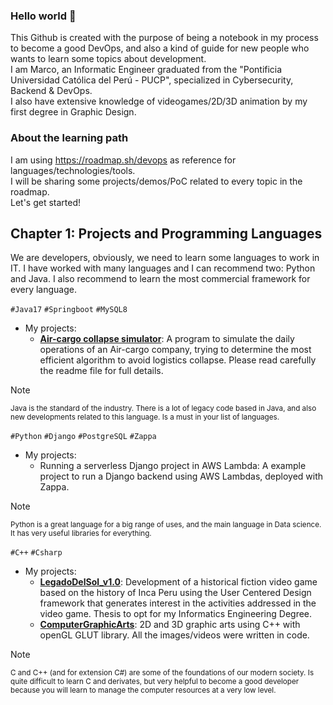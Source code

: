 ### Hello world 👋
This Github is created with the purpose of being a notebook in my process to become a good DevOps, and also a kind of guide for new people who wants to learn some topics about development.  
I am Marco, an Informatic Engineer graduated from the "Pontificia Universidad Católica del Perú - PUCP", specialized in Cybersecurity, Backend & DevOps.  
I also have extensive knowledge of videogames/2D/3D animation by my first degree in Graphic Design. 

### About the learning path
I am using https://roadmap.sh/devops as reference for languages/technologies/tools.  
I will be sharing some projects/demos/PoC related to every topic in the roadmap.  
Let's get started!

## Chapter 1: Projects and Programming Languages
We are developers, obviously, we need to learn some languages to work in IT. I have worked with many languages and I can recommend two: Python and Java. I also recommend to learn the most commercial framework for every language.

`#Java17` `#Springboot` `#MySQL8`  
- My projects:
	- **[Air-cargo collapse simulator](https://github.com/MrBossio/parcel-shipments-by-air-cargo-API)**: A program to simulate the daily operations of an Air-cargo company, trying to determine the most efficient algorithm to avoid logistics collapse. Please read carefully the readme file for full details.
> [!NOTE]
> <sub>Java is the standard of the industry. There is a lot of legacy code based in Java, and also new developments related to this language. Is a must in your list of languages.</sub>

`#Python` `#Django` `#PostgreSQL` `#Zappa`  
- My projects:
	- Running a serverless Django project in AWS Lambda: A example project to run a Django backend using AWS Lambdas, deployed with Zappa.
> [!NOTE]
> <sub>Python is a great language for a big range of uses, and the main language in Data science. It has very useful libraries for everything.</sub>

`#C++` `#Csharp` 
- My projects:
	- **[LegadoDelSol_v1.0](https://github.com/MrBossio/LegadoDelSol_v1.0)**: Development of a historical fiction video game based on the history of Inca Peru using the User Centered Design framework that generates interest in the activities addressed in the video game. Thesis to opt for my Informatics Engineering Degree.
	- **[ComputerGraphicArts](https://github.com/MrBossio/ComputerGraphicArts)**: 2D and 3D graphic arts using C++ with openGL GLUT library. All the images/videos were written in code.
> [!NOTE]
> <sub>C and C++ (and for extension C#) are some of the foundations of our modern society. Is quite difficult to learn C and derivates, but very helpful to become a good developer because you will learn to manage the computer resources at a very low level.</sub>


<!--
**MrBossio/MrBossio** is a ✨ _special_ ✨ repository because its `README.md` (this file) appears on your GitHub profile.

Here are some ideas to get you started:

- 🔭 I’m currently working on ...
- 🌱 I’m currently learning ...
- 👯 I’m looking to collaborate on ...
- 🤔 I’m looking for help with ...
- 💬 Ask me about ...
- 📫 How to reach me: ...
- 😄 Pronouns: ...
- ⚡ Fun fact: ...
-->
